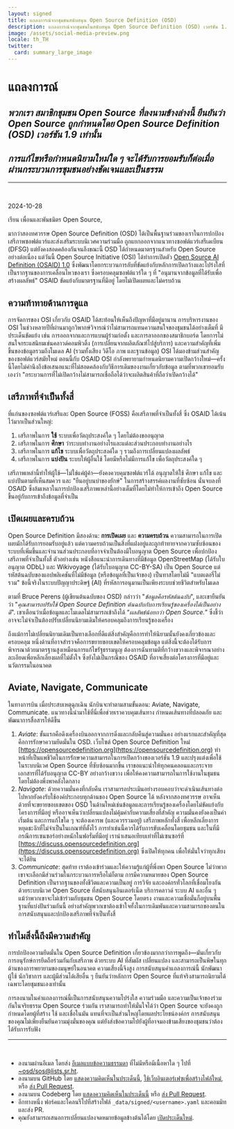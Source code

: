 ```yaml
---
layout: signed
title: แถลงการณ์จากชุมชนสนับสนุน Open Source Definition (OSD)
description: แถลงการณ์จากชุมชนในสนับสนุน Open Source Definition (OSD) เวอร์ชัน 1.9
image: /assets/social-media-preview.png
locale: th_TH
twitter:
  card: summary_large_image
---
```


# **แถลงการณ์**

## *พวกเรา สมาชิกชุมชน Open Source ที่ลงนามข้างล่างนี้ ยืนยันว่า Open Source ถูกกำหนดโดย Open Source Definition (OSD) เวอร์ชัน 1.9 เท่านั้น*

## *การแก้ไขหรือกำหนดนิยามใหม่ใด ๆ จะได้รับการยอมรับก็ต่อเมื่อผ่านกระบวนการชุมชนอย่างชัดเจนและเป็นธรรม*

---
<br>

2024-10-28

เรียน เพื่อนและพันธมิตร Open Source,

มากว่าสองทศวรรษ Open Source Definition (OSD) ได้เป็นพื้นฐานร่วมของเราในการปกป้องเสรีภาพซอฟต์แวร์และส่งเสริมระบบนิเวศความร่วมมือ ถูกแยกออกจากแนวทางซอฟต์แวร์เสรีเดเบียน (DFSG) แต่ยังคงสอดคล้องกันจนถึงขณะนี้ OSD ได้กำหนดมาตรฐานสำหรับ Open Source อย่างต่อเนื่อง แต่วันนี้ Open Source Initiative (OSI) ได้ทำการเปิดตัว [Open Source AI Definition (OSAID) 1.0](https://opensource.org/ai/open-source-ai-definition) ซึ่งพัฒนาโดยกระบวนการลับที่ขัดแย้งกับหลักการเปิดกว้างและโปร่งใสที่เป็นรากฐานของการเคลื่อนไหวของเรา ซึ่งครอบคลุมซอฟต์แวร์ใด ๆ ที่ "อนุมานจากข้อมูลที่ได้รับเพื่อสร้างผลลัพธ์" OSAID ขัดแย้งกับมาตรฐานที่มีอยู่ โดยไม่เปิดเผยและไม่ครบถ้วน

## ความท้าทายด้านการดูแล

การจัดการของ OSI เกี่ยวกับ OSAID ได้สะท้อนให้เห็นถึงปัญหาที่มีอยู่มานาน การบริหารงานของ OSI ในช่วงหลายปีที่ผ่านมาถูกวิพากษ์วิจารณ์ว่าไม่สามารถแทนความสนใจของชุมชนได้อย่างเต็มที่ มีประเด็นขัดแย้ง เช่น การออกจากและการแบนผู้ร่วมก่อตั้ง และการลาออกของสมาชิกบอร์ด โดยการไม่สนใจกระแสนิยมเช่นคลาวด์คอมพิวติ้ง (การเปลี่ยนจากผลิตภัณฑ์ไปสู่บริการ) และความสำคัญที่เพิ่มขึ้นของข้อมูลรวมถึงโมเดล AI (รวมทั้งเสียง วิดีโอ ภาพ และฐานข้อมูล) OSI ได้มองข้ามส่วนสำคัญของซอฟต์แวร์สมัยใหม่ ตอนนี้กับ OSAID OSI กำลังพยายามกำหนดนิยามความเปิดกว้างใหม่—ครั้งนี้โดยไม่คำนึงถึงข้อเสนอแนะที่ไม่สอดคล้องกับวิธีการเดิมของงานเกี่ยวกับข้อมูล ตามที่พวกเขายอมรับเองว่า "กระบวนการที่ไม่เปิดกว้างไม่สามารถเชื่อถือได้ว่าจะผลิตสินค้าที่ถือว่าเปิดกว้างได้"

## เสรีภาพที่จำเป็นทั้งสี่

ที่แก่นของซอฟต์แวร์เสรีและ Open Source (FOSS) คือเสรีภาพที่จำเป็นทั้งสี่ ซึ่ง OSAID ได้เน้นไว้มากเป็นส่วนใหญ่:

1.	เสรีภาพในการ **ใช้** ระบบเพื่อวัตถุประสงค์ใด ๆ โดยไม่ต้องขออนุญาต
2.	เสรีภาพในการ **ศึกษา** ว่าระบบทำงานอย่างไรและแต่ละส่วนประกอบทำงานอย่างไร
3.	เสรีภาพในการ **แก้ไข** ระบบเพื่อวัตถุประสงค์ใด ๆ รวมถึงการเปลี่ยนแปลงผลลัพธ์
4.	เสรีภาพในการ **แบ่งปัน** ระบบให้ผู้อื่นใช้ โดยมีหรือไม่มีการแก้ไข เพื่อวัตถุประสงค์ใด ๆ

เสรีภาพเหล่านี้ทำให้ผู้ใช้—ไม่ใช่แค่ผู้ค้า—ยังคงควบคุมซอฟต์แวร์ได้ อนุญาตให้ใช้ ศึกษา แก้ไข และแบ่งปันตามที่เห็นสมควร และ "ยืนอยู่บนบ่าของยักษ์" ในการสร้างสรรค์ผลงานที่ซับซ้อน นั่นจบลงที่ OSAID ซึ่งล้มเหลวในการปกป้องเสรีภาพเหล่านี้อย่างเต็มที่โดยไม่ทำให้การเข้าถึง Open Source ขึ้นอยู่กับการเข้าถึงข้อมูลที่จำเป็น

## เปิดเผยและครบถ้วน

Open Source Definition มีสองด้าน: **การเปิดเผย** และ **ความครบถ้วน** ความสามารถในการเปิดเผยมักได้รับการยอมรับอยู่แล้ว แต่ความครบถ้วนเป็นสิ่งที่แฝงอยู่และถูกท้าทายจากความซับซ้อนของระบบที่เพิ่มขึ้นและจำนวนส่วนประกอบที่อาจจำเป็นต้องมีใบอนุญาต Open Source เพื่อปกป้องเสรีภาพที่จำเป็นทั้งสี่ ตัวอย่างเช่น หนังสือแนะนำการเดินทางที่มีข้อมูล OpenStreetMap (ได้รับใบอนุญาต ODbL) และ Wikivoyage (ได้รับใบอนุญาต CC-BY-SA) เป็น Open Source แต่รหัสต้นฉบับของแอปพลิเคชันที่ไม่มีข้อมูล (หรือข้อมูลที่เป็นเจ้าของ) เป็นทาสโดยไม่มี "แบตเตอรี่ไม่รวม" ข้อนี้จริงในระบบปัญญาประดิษฐ์ (AI) ที่รหัสการอนุมานเป็นเพียงระบบช่วยชีวิตสำหรับโมเดล

ตามที่ Bruce Perens (ผู้เขียนต้นฉบับของ OSD) กล่าวว่า "*ข้อมูลคือรหัสต้นฉบับ*", และเขายืนยันว่า "*คุณสามารถปรับใช้ Open Source Definition ต้นฉบับกับการเรียนรู้ของเครื่องได้เป็นอย่างดี*". เขาเตือนว่าเมื่อข้อมูลและโมเดลไม่สามารถเข้าถึงได้ “*ผลลัพธ์น้อยกว่า Open Source.*” ซึ่งชี้ว่าอาจจะไม่จำเป็นต้องปรับเปลี่ยนนิยามเดิมให้ครอบคลุมถึงการเรียนรู้ของเครื่อง

ถึงแม้การไม่เปลี่ยนนิยามเดิมเป็นทางเลือกที่ดีแต่สิ่งสำคัญคือการทำให้นิยามนั้นยังคงเกี่ยวข้องและครอบคลุม หนึ่งด้านที่อาจสำรวจคือการขยายขอบเขตให้ครอบคลุมข้อมูล แต่สิ่งนี้จะต้องได้รับการพิจารณาด้วยมาตรฐานสูงเหมือนการแก้ไขรัฐธรรมนูญ ต้องการฉันทามติที่กว้างขวางและพิจารณาอย่างละเอียดเพื่อหลีกเลี่ยงผลที่ไม่ตั้งใจ ซึ่งยังไม่เป็นกรณีของ OSAID ที่อาจเสี่ยงต่อโครงการที่มีอยู่และนวัตกรรมในอนาคต

## Aviate, Navigate, Communicate

ในทางการบิน เมื่อประสบเหตุฉุกเฉิน นักบินจะทำตามสามขั้นตอน: Aviate, Navigate, Communicate. แนวทางนี้นำมาใช้ที่นี่เพื่อช่วยเราควบคุมเส้นทาง กำหนดเส้นทางที่ปลอดภัย และพัฒนาการสื่อสารให้ดีขึ้น

1.	*Aviate*: ขั้นแรกคือดึงเครื่องบินออกจากการดิ่งและกลับคืนสู่ความมั่นคง อย่างแรกและสำคัญที่สุดคือการรักษาความยึดมั่นใน OSD. เว็บไซต์ Open Source Definition ใหม่ [https://opensourcedefinition.org](https://opensourcedefinition.org) ทำหน้าที่เป็นแพชีวิตในการรักษาความสามารถในการเปิดกว้างของเวอร์ชัน 1.9 และปรุงแต่งเพื่อใช้ในระบบนิเวศ Open Source ที่ซับซ้อนมากขึ้น เราขอแนะนำให้ทุกคนคลอนและกระจายเอกสารที่ได้รับอนุญาต CC-BY อย่างกว้างขวาง เพื่อให้คงความสามารถในการใช้งานในชุมชนโดยไม่ต้องพึ่งพาคลังใดกลาง
2.	*Navigate*: ด้วยความมั่นคงที่กลับคืน เราสามารถประเมินอย่างรอบคอบว่าจะดำเนินเส้นทางต่อไปหากยังคงรับใช้องค์ประกอบทุกด้านของ Open Source ได้ หลังจากสองทศวรรษ อาจเห็นด้วยที่จะขยายขอบเขตของ OSD ในด้านใหม่เช่นข้อมูลและการเรียนรู้ของเครื่องโดยไม่ขัดแย้งกับโครงการที่มีอยู่ หรืออาจเห็นว่าเปลี่ยนแปลงไม่คุ้มค่ากับความเสี่ยงที่สำคัญ ความมั่นคงยังคงเป็นค่าเริ่มต้น และการแก้ไขใด ๆ จะต้องเคารพ (และควรรวมอยู่) เสรีภาพหลักทั้งสี่ เพื่อหลีกเลี่ยงการหยุดชะงักที่ไม่จำเป็นในเกณฑ์ที่ตั้งไว้ การทำเช่นนี้ควรได้รับการขับเคลื่อนโดยชุมชน และในที่มีกรณีการเซนซอร์อย่างหนักในฟอรั่มที่มีอยู่ เรานำเสนอเทียบเท่าที่ไม่เซนซอร์ที่ [https://discuss.opensourcedefinition.org](https://discuss.opensourcedefinition.org) ซึ่งเปิดให้ทุกคน เพื่อให้มั่นใจว่าทุกเสียงจะได้ยิน
3.	*Communicate*: สุดท้าย เราต้องเข้าร่วมและให้ความรู้แก่ผู้ที่พึ่งพา Open Source ไม่ว่าพวกเขาจะเลือกมีส่วนร่วมในกระบวนการหรือไม่ก็ตาม การมีความหมายของ Open Source Definition เป็นรากฐานของทั้งชีวิตและความเป็นอยู่ การวิจัย และองค์กรทั่วโลกที่เชื่อมโยงกันด้วยระบบนิเวศ Open Source ที่สนับสนุนอินเตอร์เน็ต บริการคลาวด์ ระบบ AI และอื่น ๆ แม้ว่าพวกเขาจะไม่เข้าร่วมกับชุมชน Open Source โดยตรง งานและความเชื่อมั่นก็อยู่บนพื้นฐานที่แบ่งปันร่วมกันนี้ อย่างสำคัญพวกเขาต้องเข้าใจทั้งในการเดิมพันและความสามารถของตนในการสนับสนุนและปกป้องเสรีภาพที่จำเป็นทั้งสี่

## ทำไมสิ่งนี้ถึงมีความสำคัญ

การปกป้องความยึดมั่นใน Open Source Definition เกี่ยวข้องมากกว่าการพูดถึง—มันเกี่ยวกับการอนุรักษ์การยึดถือร่วมกันกับเสรีภาพ ด้วยระบบ AI ที่สัมผัส เปลี่ยนแปลง และสามารถเป็นพิษในทุกด้านของการพยายามของมนุษย์ในอนาคต ความเสี่ยงนี้จึงสูง การสนับสนุนคำแถลงการณ์นี้ นักพัฒนา ผู้ใช้ นักวิชาการ และผู้มีส่วนได้เสียอื่น ๆ ยืนยันว่าหลักการ Open Source ที่แท้จริงสามารถนิยามได้เฉพาะโดยชุมชนเองเท่านั้น

การลงนามในคำแถลงการณ์นี้เป็นการสนับสนุนความโปร่งใส ความร่วมมือ และความเป็นเจ้าของร่วมกันในจริยธรรม Open Source ร่วมกัน เราสามารถทำให้มั่นใจได้ว่า Open Source จะยังคงถูกกำหนดโดยผู้ที่สร้าง ใช้ และเชื่อในมัน แทนที่จะเป็นส่วนใหญ่โดยผลประโยชน์องค์กร การสนับสนุนของคุณไม่เพียงยืนยันความมุ่งมั่นของคุณ แต่ยังส่งข้อความไปยังผู้ที่อาจมองข้ามเสียงของชุมชนว่าต้องได้รับการรับฟัง

---
<br>

- ลงนามผ่านอีเมล โดยส่ง [อีเมลแบบข้อความธรรมดา](https://useplaintext.email/) ที่ไม่มีหรือมีเนื้อหาใด ๆ ไปที่ [~osd/sos@lists.sr.ht](mailto:~osd/sos@lists.sr.ht).
- ลงนามบน GitHub โดย [แสดงความคิดเห็นในประเด็นนี้](https://github.com/OpenSourceDefinition/SaveOpenSource/issues/1), [ใช้เว็บอินเตอร์เฟซเพื่อสร้างไฟล์ใหม่](https://github.com/OpenSourceDefinition/SaveOpenSource/new/master/_data/signed), หรือ [ส่ง Pull Request](https://github.com/OpenSourceDefinition/SaveOpenSource/pulls).
- ลงนามบน Codeberg โดย [แสดงความคิดเห็นในประเด็นนี้](https://codeberg.org/osd/sos/issues/1) หรือ [ส่ง Pull Request](https://codeberg.org/osd/sos/pulls).
- อีกทางหนึ่ง ฟอร์คและโคลนรีโปที่สร้างไฟล์ `_data/signed/<username>.yaml` และคอมมิทและส่ง PR.
- คุณยังสามารถเสนอการเปลี่ยนแปลงจดหมายข้อมูลข้างต้นได้โดย [เปิดประเด็นใหม่](https://codeberg.org/osd/sos/issues).